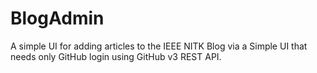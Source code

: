 # BlogAdmin
A simple UI for adding articles to the IEEE NITK Blog via a Simple UI that needs only GitHub login using GitHub v3 REST API.
